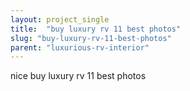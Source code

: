 ```yaml
---
layout: project_single
title:  "buy luxury rv 11 best photos"
slug: "buy-luxury-rv-11-best-photos"
parent: "luxurious-rv-interior"
---
```

nice buy luxury rv 11 best photos